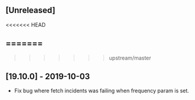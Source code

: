 ## [Unreleased]
<<<<<<< HEAD

=======
-
>>>>>>> upstream/master

## [19.10.0] - 2019-10-03
- Fix bug where fetch incidents was failing when frequency param is set.

